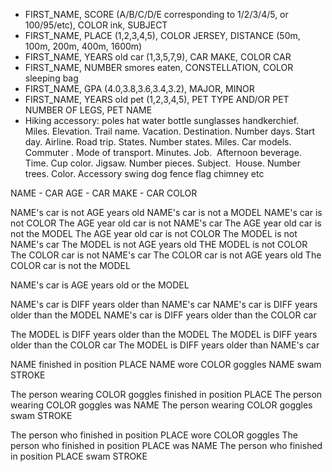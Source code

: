 - FIRST_NAME, SCORE (A/B/C/D/E corresponding to 1/2/3/4/5, or 100/95/etc), COLOR ink, SUBJECT
- FIRST_NAME, PLACE (1,2,3,4,5), COLOR JERSEY, DISTANCE (50m, 100m, 200m, 400m, 1600m)
- FIRST_NAME, YEARS old car (1,3,5,7,9), CAR MAKE, COLOR CAR
- FIRST_NAME, NUMBER smores eaten, CONSTELLATION, COLOR sleeping bag
- FIRST_NAME, GPA (4.0,3.8,3.6,3.4,3.2), MAJOR, MINOR
- FIRST_NAME, YEARS old pet (1,2,3,4,5), PET TYPE AND/OR PET NUMBER OF LEGS, PET NAME
- Hiking accessory: poles hat water bottle sunglasses handkerchief. Miles. Elevation. Trail name.
  Vacation. Destination. Number days. Start day. Airline.
  Road trip. States. Number states. Miles. Car models.
  Commuter . Mode of transport. Minutes. Job. 
  Afternoon beverage. Time. Cup color.
  Jigsaw. Number pieces. Subject. 
  House. Number trees. Color. Accessory swing dog fence flag chimney etc

NAME - CAR AGE - CAR MAKE - CAR COLOR

NAME's car is not AGE years old
NAME's car is not a MODEL
NAME's car is not COLOR
The AGE year old car is not NAME's car
The AGE year old car is not the MODEL
The AGE year old car is not COLOR
The MODEL is not NAME's car
The MODEL is not AGE years old
THE MODEL is not COLOR
The COLOR car is not NAME's car
The COLOR car is not AGE years old
The COLOR car is not the MODEL

NAME's car is AGE years old or the MODEL

NAME's car is DIFF years older than NAME's car
NAME's car is DIFF years older than the MODEL
NAME's car is DIFF years older than the COLOR car

The MODEL is DIFF years older than the MODEL
The MODEL is DIFF years older than the COLOR car
The MODEL is DIFF years older than NAME's car

NAME finished in position PLACE
NAME wore COLOR goggles
NAME swam STROKE

The person wearing COLOR goggles finished in position PLACE
The person wearing COLOR goggles was NAME
The person wearing COLOR goggles swam STROKE

The person who finished in position PLACE wore COLOR goggles
The person who finished in position PLACE was NAME
The person who finished in position PLACE swam STROKE
